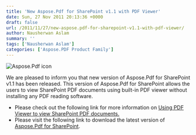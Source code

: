 ```yaml
---
title: 'New Aspose.Pdf for SharePoint v1.1 with PDF Viewer'
date: Sun, 27 Nov 2011 20:13:36 +0000
draft: false
url: /2011/11/27/new-aspose.pdf-for-sharepoint-v1.1-with-pdf-viewer/
author: Nausherwan Aslam
summary: ''
tags: ['Nausherwan Aslam']
categories: ['Aspose.PDF Product Family']
---
```


![Aspose.Pdf icon][1]

We are pleased to inform you that new version of Aspose.Pdf for SharePoint v1.1 has been released. This version of Aspose.Pdf for SharePoint allows the users to view SharePoint PDF documents using built-in PDF viewer without installing any PDF reading software.

*   Please check out the following link for more information on [Using PDF Viewer to view SharePoint PDF documents.][2]
*   Please visit the following link to download the latest version of [Aspose.Pdf for SharePoint][3].




[1]: http://www.aspose.com/Images/aspose.pdf-logo2.jpg
[2]: https://blog.aspose.com/
[3]: https://blog.aspose.com/





